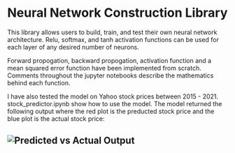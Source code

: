 # Neural Network Construction Library

This library allows users to build, train, and test their own neural network architecture.
Relu, softmax, and tanh activation functions can be used for each layer of any desired number of neurons.

Forward propogation, backward propogation, activation function and a mean squared error function have been implemented from scratch.
Comments throughout the jupyter notebooks describe the mathematics behind each function.


I have also tested the model on Yahoo stock prices between 2015 - 2021.
stock_predictor.ipynb show how to use the model.
The model returned the following output where the red plot is the preducted stock price and the blue plot is the actual stock price:
## ![Predicted vs Actual Output](https://github.com/user-attachments/assets/43de3822-2f52-4fbb-9457-f9cc403f494f)
